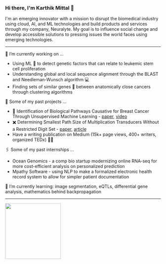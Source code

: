### Hi there, I'm Karthik Mittal 👋 

I'm an emerging innovator with a mission to disrupt the biomedical industry using cloud, AI, and ML technologies and build products and services through my company, Neuralyte. My goal is to influence social change and develop accessible solutions to pressing issues the world faces using emerging technologies.

-------- 

🔭  I’m currently working on ...
  - Using ML 🤖 to detect genetic factors that can relate to leukemic stem cell proliferation
  - Understanding global and local sequence alignment through the BLAST and Needleman-Wunsch algorithm 💻
  - Finding sets of similar genes 🧬 between anatomically close cancers through clustering algorithms

📝  Some of my past projects ...
  - 🧫 Identification of Biological Pathways Causative for Breast Cancer Through Unsupervised Machine Learning - [paper](https://horizonreport23.s3.amazonaws.com/report.html), [video](https://www.youtube.com/watch?v=TbZjcXZJOA4&t=3s)
  - ✖️ Determining Smallest Path Size of Multiplication Transducers Without a Restricted Digit Set - [paper](http://multiplication-transducers.s3-website-us-west-1.amazonaws.com/), [article](https://studentsxstudents.com/building-your-own-multiplication-transducer-1a621e79c69d)
  - Have a writing publication on Medium (15k+ page views, 400+ writers, organized TEDx) ✍🏼

🖇  Some of my past internships ...
  - Ocean Genomics - a comp bio startup modernizing online RNA-seq for more cost-efficient analysis on personalized prediction
  - Mpathy Software - using NLP to make a formalized electronic health record system to allow for simpler patient documentation

🌱  I’m currently learning: image segmentation, eQTLs, differential gene analysis, mathematics behind backpropagation

----------

<img height="180em" src="https://github-readme-stats.vercel.app/api?username=karthikm15&show_icons=true&hide_border=true&&count_private=true&include_all_commits=true" />

